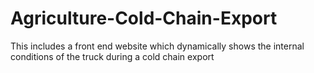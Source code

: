 # Agriculture-Cold-Chain-Export
This includes a front end website which dynamically shows the internal conditions of the  truck during a cold chain export
